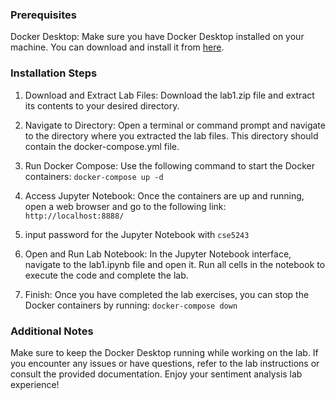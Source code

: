 ### Prerequisites
Docker Desktop: Make sure you have Docker Desktop installed on your machine. You can download and install it from [here](https://www.docker.com/products/docker-desktop/).

### Installation Steps
1. Download and Extract Lab Files: Download the lab1.zip file and extract its contents to your desired directory.

2. Navigate to Directory: Open a terminal or command prompt and navigate to the directory where you extracted the lab files. This directory should contain the docker-compose.yml file.

3. Run Docker Compose: Use the following command to start the Docker containers:
`docker-compose up -d`

4. Access Jupyter Notebook: Once the containers are up and running, open a web browser and go to the following link:
`http://localhost:8888/`

5. input password for the Jupyter Notebook with `cse5243`

6. Open and Run Lab Notebook: In the Jupyter Notebook interface, navigate to the lab1.ipynb file and open it. Run all cells in the notebook to execute the code and complete the lab.

7. Finish: Once you have completed the lab exercises, you can stop the Docker containers by running:
`docker-compose down`

### Additional Notes
Make sure to keep the Docker Desktop running while working on the lab.
If you encounter any issues or have questions, refer to the lab instructions or consult the provided documentation.
Enjoy your sentiment analysis lab experience!
